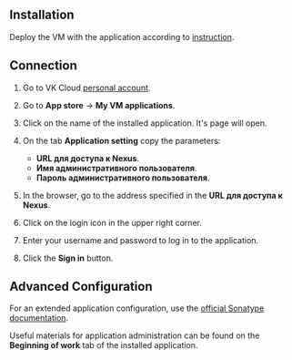 ## Installation

Deploy the VM with the application according to [instruction](../../quick-start/).

## Connection

1. Go to VK Cloud [personal account](https://mcs.mail.ru/app/en).
1. Go to **App store** → **My VM applications**.
1. Click on the name of the installed application. It's page will open.
1. On the tab **Application setting** copy the parameters:

    - **URL для доступа к Nexus**.
    - **Имя административного пользователя**.
    - **Пароль административного пользователя**.

1. In the browser, go to the address specified in the **URL для доступа к Nexus**.
1. Click on the login icon in the upper right corner.
1. Enter your username and password to log in to the application.
1. Click the **Sign in** button.

## Advanced Configuration

For an extended application configuration, use the [official Sonatype documentation](https://help.sonatype.com/repomanager3).

<info>

Useful materials for application administration can be found on the **Beginning of work** tab of the installed application.

</info>
